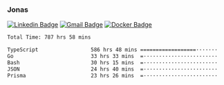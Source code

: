 ### Jonas
[![Linkedin Badge](https://img.shields.io/badge/-Jonas%20Neto-9933F7?style=flat-square&logo=Linkedin&logoColor=white&link=https://www.linkedin.com/in/jonas-nogueira-neto/)](https://www.linkedin.com/in/jonas-nogueira-neto/)
[![Gmail Badge](https://img.shields.io/badge/-nogueiraneto.jonas@gmail.com-9933F7?style=flat-square&logo=Gmail&logoColor=white&link=mailto:nogueiraneto.jonas@gmail.com)](mailto:nogueiraneto.jonas@gmail.com)
[![Docker Badge](https://img.shields.io/badge/-DockerHub-9933F7?style=flat-square&logo=Docker&logoColor=white&link=https://hub.docker.com/u/jonasssneto)](https://hub.docker.com/u/jonasssneto)


<!--START_SECTION:waka-->

```txt
Total Time: 787 hrs 58 mins

TypeScript                 586 hrs 48 mins ==================·······   73.73 %
Go                         33 hrs 33 mins  =························   04.22 %
Bash                       30 hrs 15 mins  =························   03.80 %
JSON                       24 hrs 40 mins  =························   03.10 %
Prisma                     23 hrs 26 mins  =························   02.95 %
```

<!--END_SECTION:waka-->
###
